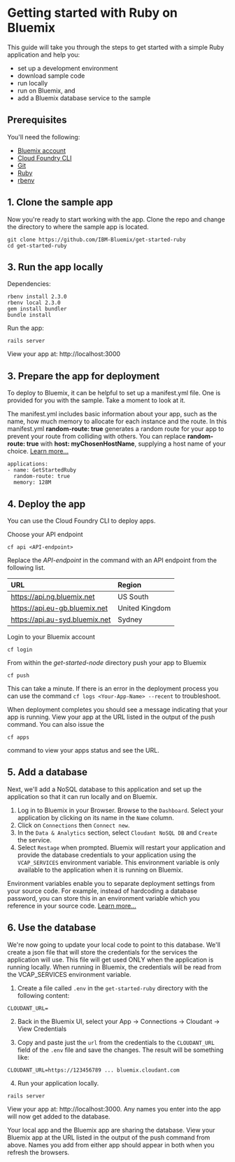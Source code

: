 # Getting started with Ruby on Bluemix

This guide will take you through the steps to get started with a simple Ruby application and help you:
  * set up a development environment
  * download sample code
  * run locally
  * run on Bluemix, and
  * add a Bluemix database service to the sample

## Prerequisites

You'll need the following:
* [Bluemix account](https://console.ng.bluemix.net/registration/)
* [Cloud Foundry CLI](https://github.com/cloudfoundry/cli#downloads)
* [Git](https://git-scm.com/downloads)
* [Ruby](https://www.ruby-lang.org/en/downloads/)
* [rbenv](https://github.com/rbenv/rbenv#installation)

## 1. Clone the sample app

Now you're ready to start working with the app. Clone the repo and change the directory to where the sample app is located.
```
git clone https://github.com/IBM-Bluemix/get-started-ruby
cd get-started-ruby
```

## 3. Run the app locally

Dependencies:
```
rbenv install 2.3.0
rbenv local 2.3.0
gem install bundler
bundle install
```

Run the app:
```
rails server
```

View your app at: http://localhost:3000

## 3. Prepare the app for deployment

To deploy to Bluemix, it can be helpful to set up a manifest.yml file. One is provided for you with the sample. Take a moment to look at it.

The manifest.yml includes basic information about your app, such as the name, how much memory to allocate for each instance and the route. In this manifest.yml **random-route: true** generates a random route for your app to prevent your route from colliding with others.  You can replace **random-route: true** with **host: myChosenHostName**, supplying a host name of your choice. [Learn more...](https://console.bluemix.net/docs/manageapps/depapps.html#appmanifest)
 ```
 applications:
 - name: GetStartedRuby
   random-route: true
   memory: 128M
 ```

## 4. Deploy the app

You can use the Cloud Foundry CLI to deploy apps.

Choose your API endpoint
```
cf api <API-endpoint>
```


Replace the *API-endpoint* in the command with an API endpoint from the following list.

|URL                             |Region          |
|:-------------------------------|:---------------|
| https://api.ng.bluemix.net     | US South       |
| https://api.eu-gb.bluemix.net  | United Kingdom |
| https://api.au-syd.bluemix.net | Sydney         |

Login to your Bluemix account

```
cf login
```

From within the *get-started-node* directory push your app to Bluemix
```
cf push
```

This can take a minute. If there is an error in the deployment process you can use the command `cf logs <Your-App-Name> --recent` to troubleshoot.

When deployment completes you should see a message indicating that your app is running.  View your app at the URL listed in the output of the push command.  You can also issue the
```
cf apps
```
command to view your apps status and see the URL.

## 5. Add a database

Next, we'll add a NoSQL database to this application and set up the application so that it can run locally and on Bluemix.

1. Log in to Bluemix in your Browser. Browse to the `Dashboard`. Select your application by clicking on its name in the `Name` column.
2. Click on `Connections` then `Connect new`.
3. In the `Data & Analytics` section, select `Cloudant NoSQL DB` and `Create` the service.
4. Select `Restage` when prompted. Bluemix will restart your application and provide the database credentials to your application using the `VCAP_SERVICES` environment variable. This environment variable is only available to the application when it is running on Bluemix.

Environment variables enable you to separate deployment settings from your source code. For example, instead of hardcoding a database password, you can store this in an environment variable which you reference in your source code. [Learn more...](/docs/manageapps/depapps.html#app_env)

## 6. Use the database

We're now going to update your local code to point to this database. We'll create a json file that will store the credentials for the services the application will use. This file will get used ONLY when the application is running locally. When running in Bluemix, the credentials will be read from the VCAP_SERVICES environment variable.

1. Create a file called `.env` in the `get-started-ruby` directory with the following content:
```
CLOUDANT_URL=
```

2. Back in the Bluemix UI, select your App -> Connections -> Cloudant -> View Credentials

3. Copy and paste just the `url` from the credentials to the `CLOUDANT_URL` field of the `.env` file and save the changes.  The result will be something like:
```
CLOUDANT_URL=https://123456789 ... bluemix.cloudant.com
```

4. Run your application locally.
```
rails server
```

View your app at: http://localhost:3000. Any names you enter into the app will now get added to the database.

Your local app and the Bluemix app are sharing the database.  View your Bluemix app at the URL listed in the output of the push command from above.  Names you add from either app should appear in both when you refresh the browsers.
